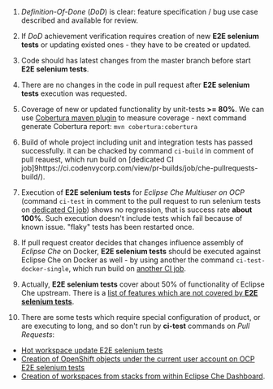 1. _Definition-Of-Done_ (_DoD_) is clear: feature specification / bug use case described and available for review.
2. If _DoD_ achievement verification requires creation of new **E2E selenium tests** or updating existed ones - they have to be created or updated.
3. Code should has latest changes from the master branch before start **E2E selenium tests**.
4. There are no changes in the code in pull request after **E2E selenium tests** execution was requested.
5. Coverage of new or updated functionality by unit-tests **>= 80%**. We can use [Cobertura maven plugin](https://github.com/cobertura/cobertura) to measure coverage  - next command generate Cobertura report: 
`mvn cobertura:cobertura`
6. Build of whole project including unit and integration tests has passed successfully. it can be chacked by command `ci-build` in comment of pull reauest, which run build on [dedicated CI job]9https://ci.codenvycorp.com/view/pr-builds/job/che-pullrequests-build/).
7. Execution of **E2E selenium tests** for _Eclipse Che Multiuser on OCP_ (command `ci-test` in comment to the pull request to run selenium tests on [dedicated CI job](https://ci.codenvycorp.com/view/pr-builds/job/che-pullrequests-test-ocp/)) shows no regression, that is success rate **about 100%**. Such execution doesn't include tests which fail because of known issue. "flaky" tests has been restarted once.

8. If pull request creator decides that changes influence assembly of _Eclipse Che_ on Docker, **E2E selenium tests** should be executed against Eclipse Che on Docker as well - by using another the command `ci-test-docker-single`, which run build on [another CI job](https://ci.codenvycorp.com/view/pr-builds/job/che-pullrequests-test/).

9. Actually, **E2E selenium tests** cover about 50% of functionality of Eclipse Che upstream. There is a [list of features which are not covered by **E2E selenium tests**](https://github.com/eclipse/che/wiki/List-of-Eclipse-Che-6-features-which-haven't-been-covered-by-selenium-tests-yet).

10. There are some tests which require special configuration of product, or are executing to long, and so don't run by **ci-test** commands on _Pull Requests_:
- [Hot workspace update E2E selenium tests](https://github.com/eclipse/che/wiki/E2E-selenium-tests:-Hot-workspace-update)
- [Creation of OpenShift objects under the current user account on OCP E2E selenium tests](https://github.com/eclipse/che/wiki/E2E-selenium-tests:-creation-of-OpenShift-objects-under-the-current-user-account-on-OCP)
- [Creation of workspaces from stacks from within Eclipse Che Dashboard](https://github.com/eclipse/che/wiki/E2E-selenium-tests:-creation-of-workspaces-from-stacks).
